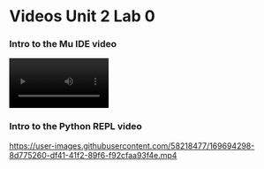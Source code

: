 # Videos Unit 2 Lab 0

### Intro to the Mu IDE video

<video src='https://youtu.be/VUtwTGILvWs' width=180/></video>


### Intro to the Python REPL video

https://user-images.githubusercontent.com/58218477/169694298-8d775260-df41-41f2-89f6-f92cfaa93f4e.mp4
